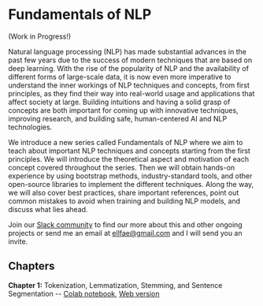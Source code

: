 # Fundamentals of NLP

(Work in Progress!)

Natural language processing (NLP) has made substantial advances in the past few years due to the success of modern techniques that are based on deep learning. With the rise of the popularity of NLP and the availability of different forms of large-scale data, it is now even more imperative to understand the inner workings of NLP techniques and concepts, from first principles, as they find their way into real-world usage and applications that affect society at large. Building intuitions and having a solid grasp of concepts are both important for coming up with innovative techniques, improving research, and building safe, human-centered AI and NLP technologies.

We introduce a new series called Fundamentals of NLP where we aim to teach about important NLP techniques and concepts starting from the first principles. We will introduce the theoretical aspect and motivation of each concept covered throughout the series. Then we will obtain hands-on experience by using bootstrap methods, industry-standard tools, and other open-source libraries to implement the different techniques. Along the way, we will also cover best practices, share important references, point out common mistakes to avoid when training and building NLP models, and discuss what lies ahead.

Join our [Slack community](https://join.slack.com/t/dairai/shared_invite/zt-dv2dwzj7-F9HT047jIGkunNKv88lQ~g) to find our more about this and other ongoing projects or send me an email at ellfae@gmail.com and I will send you an invite.

## Chapters

**Chapter 1:** Tokenization, Lemmatization, Stemming, and Sentence Segmentation -- [Colab notebook](https://colab.research.google.com/drive/18ZnEnXKLQkkJoBXMZR2rspkWSm9EiDuZ), [Web version](https://dair.ai/notebooks/nlp/2020/03/19/nlp_basics_tokenization_segmentation.html)

